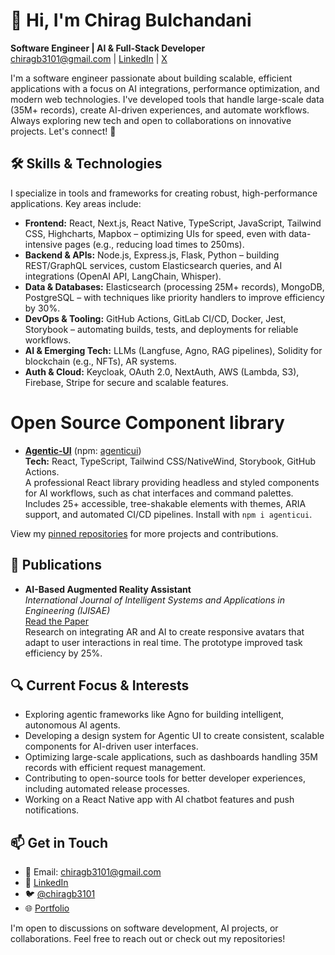# 👋 Hi, I'm Chirag Bulchandani

**Software Engineer | AI & Full-Stack Developer**  
chiragb3101@gmail.com | [LinkedIn](https://www.linkedin.com/in/chiragb3101/) | [X](https://x.com/ChiragBulchand7)  

I'm a software engineer passionate about building scalable, efficient applications with a focus on AI integrations, performance optimization, and modern web technologies. I've developed tools that handle large-scale data (35M+ records), create AI-driven experiences, and automate workflows. Always exploring new tech and open to collaborations on innovative projects. Let's connect! 🚀

## 🛠️ Skills & Technologies
I specialize in tools and frameworks for creating robust, high-performance applications. Key areas include:

- **Frontend:** React, Next.js, React Native, TypeScript, JavaScript, Tailwind CSS, Highcharts, Mapbox – optimizing UIs for speed, even with data-intensive pages (e.g., reducing load times to 250ms).  
- **Backend & APIs:** Node.js, Express.js, Flask, Python – building REST/GraphQL services, custom Elasticsearch queries, and AI integrations (OpenAI API, LangChain, Whisper).  
- **Data & Databases:** Elasticsearch (processing 25M+ records), MongoDB, PostgreSQL – with techniques like priority handlers to improve efficiency by 30%.  
- **DevOps & Tooling:** GitHub Actions, GitLab CI/CD, Docker, Jest, Storybook – automating builds, tests, and deployments for reliable workflows.  
- **AI & Emerging Tech:** LLMs (Langfuse, Agno, RAG pipelines), Solidity for blockchain (e.g., NFTs), AR systems.  
- **Auth & Cloud:** Keycloak, OAuth 2.0, NextAuth, AWS (Lambda, S3), Firebase, Stripe for secure and scalable features.  

# Open Source Component library
- **[Agentic-UI](https://github.com/agenticui/agentic-ui)** (npm: [agenticui](https://www.npmjs.com/package/agenticui))  
  **Tech:** React, TypeScript, Tailwind CSS/NativeWind, Storybook, GitHub Actions.  
  A professional React library providing headless and styled components for AI workflows, such as chat interfaces and command palettes. Includes 25+ accessible, tree-shakable elements with themes, ARIA support, and automated CI/CD pipelines. Install with `npm i agenticui`.  


View my [pinned repositories](https://github.com/chiragb3101) for more projects and contributions.

## 📜 Publications
- **AI-Based Augmented Reality Assistant**  
  *International Journal of Intelligent Systems and Applications in Engineering (IJISAE)*  
  [Read the Paper](https://ijisae.org/index.php/IJISAE/article/view/4617)  
  Research on integrating AR and AI to create responsive avatars that adapt to user interactions in real time. The prototype improved task efficiency by 25%.  

## 🔍 Current Focus & Interests
- Exploring agentic frameworks like Agno for building intelligent, autonomous AI agents.  
- Developing a design system for Agentic UI to create consistent, scalable components for AI-driven user interfaces.  
- Optimizing large-scale applications, such as dashboards handling 35M records with efficient request management.  
- Contributing to open-source tools for better developer experiences, including automated release processes.  
- Working on a React Native app with AI chatbot features and push notifications.  

## 📫 Get in Touch
- 📧 Email: chiragb3101@gmail.com  
- 🔗 [LinkedIn](https://www.linkedin.com/in/chiragb3101/)  
- 🐦 [@chiragb3101](https://twitter.com/chiragb3101)  
- 🌐 [Portfolio](https://chirag-bulchandani.vercel.app/)  

I'm open to discussions on software development, AI projects, or collaborations. Feel free to reach out or check out my repositories!
